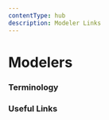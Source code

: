 ```yaml
---
contentType: hub
description: Modeler Links
---
```


# Modelers


### Terminology


### Useful Links
